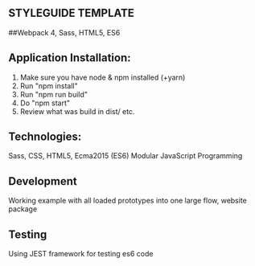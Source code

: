STYLEGUIDE TEMPLATE
-------------------------------------------------------------------------------

##Webpack 4, Sass, HTML5, ES6

Application Installation:
-------------------------------------------------------------------------------
1. Make sure you have node & npm installed (+yarn)
2. Run "npm install"
3. Run "npm run build"
4. Do "npm start"
5. Review what was build in dist/ etc.

Technologies:
-------------------------------------------------------------------------------
Sass, CSS, HTML5, Ecma2015 (ES6) Modular JavaScript Programming

Development
-------------------------------------------------------------------------------
Working example with all loaded prototypes into one large flow, website package

Testing
-------------------------------------------------------------------------------
Using JEST framework for testing es6 code
